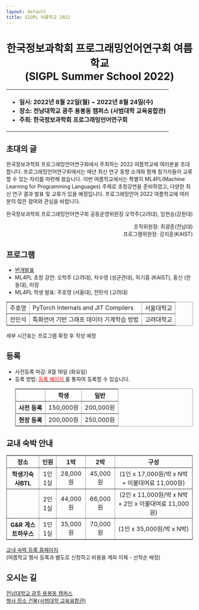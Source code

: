 ```yaml
---
layout: default
title: SIGPL 여름학교 2022
---
```


<h1>
<center>
한국정보과학회 프로그래밍언어연구회 여름학교
<br> (SIGPL Summer School 2022)
</center>
</h1>
<center><table><tbody><tr><th align="left">
<ul>
<li>
    일시: 2022년 8월 22일(월) ~ 2022년 8월 24일(수)
</li><li>
    장소: 전남대학교 광주 용봉동 캠퍼스 (사범대학 교육융합관)
</li><li>
    주최: 한국정보과학회 프로그래밍언어연구회
</li></ul>
</th></tr></tbody></table>
</center>

<h2>초대의 글</h2>

<p>
  한국정보과학회 프로그래밍언어연구회에서 주최하는 2022 여름학교에 여러분을 초대합니다.
  프로그래밍언어연구회에서는 매년 최신 연구 동향 소개와 함께 참가자들이 교류할 수 있는 자리를 마련해 왔습니다.
  이번 여름학교에서는 특별히 ML4PL(Machine Learning for Programming Languages) 주제로 초청강연을 준비하였고, 다양한 최신 연구 결과 발표 및 교류가 있을 예정입니다.
  프로그래밍언어 2022 여름학교에 여러분의 많은 참여와 관심을 바랍니다.
</p>

<p align="right">
한국정보과학회 프로그래밍언어연구회 공동운영위원장 오학주(고려대), 임현승(강원대)
</p>

<p align="right">
조직위원장: 최광훈(전남대)<br>
프로그램위원장: 강지훈(KAIST)
</p>

## 프로그램

- <a href="lightening.html">번개발표 </a>
- ML4PL 초청 강연: 오학주 (고려대), 차수영 (성균관대), 허기홍 (KAIST), 홍신 (한동대), 미정
- ML4PL 학생 발표: 주호영 (서울대), 전민석 (고려대)
<table border="1" bordercolor="#a0a0a0" cellspacing="0">
  <tr>
  <td bgcolor="white"> 주호영 </td>
  <td bgcolor="white"> PyTorch Internals and JIT Compilers </td>
  <td bgcolor="white"> 서울대학교 </td>
  </tr>
    <tr>
  		<td bgcolor="white"> 전민석 </td>
  		<td bgcolor="white"> 특화언어 기반 그래프 데이터 기계학습 방법 </td>
  		<td bgcolor="white"> 고려대학교 </td>
  	</tr>
  </table>

세부 시간표는 프로그램 확정 후 작성 예정

<!-- <ul>
  <table border="0" cellspacing="0">
  <tbody><tr><td bgcolor="#cccccc">
  <table border="0" cellspacing="1pt">
<tbody>

  <tr><th colspan="3" align="left"> 8월 22일 (월요일)  </th></tr>

<tr><td bgcolor="white"> 12:00-13:00 </td><td bgcolor="white">  등록 </td><td bgcolor="white">   </td></tr>
<tr><td bgcolor="white"> 13:00-14:00 </td><td bgcolor="white">  초청강연 #1 </td><td bgcolor="white">   </td></tr>
<tr><td bgcolor="white"> 14:00-14:15 </td><td bgcolor="white">  휴식 </td><td bgcolor="white">   </td></tr>
<tr><td bgcolor="white"> 14:15-15:15 </td><td bgcolor="white">  초청강연 #2 </td><td bgcolor="white">   </td></tr>
<tr><td bgcolor="white"> 15:15-15:30 </td><td bgcolor="white">  휴식 </td><td bgcolor="white">   </td></tr>
<tr><td bgcolor="white"> 15:30-16:18 </td><td bgcolor="white">  번개 발표 (8분 * 6개) </td><td bgcolor="white">   </td></tr>
<tr><td bgcolor="white"> 16:18-16:30 </td><td bgcolor="white">  휴식 </td><td bgcolor="white">   </td></tr>
<tr><td bgcolor="white"> 16:30-17:10 </td><td bgcolor="white">  번개 발표 (8분 * 5개) </td><td bgcolor="white">   </td></tr>
<tr><td bgcolor="white"> 17:10-17:20 </td><td bgcolor="white">  휴식 </td><td bgcolor="white">   </td></tr>
<tr><td bgcolor="white"> 17:20-18:00 </td><td bgcolor="white">  번개 발표 (8분 * 5개) </td><td bgcolor="white">   </td></tr>
<tr><td bgcolor="white"> 18:00-19:30 </td><td bgcolor="white">  저녁 </td><td bgcolor="white">   </td></tr>
<tr><td bgcolor="white"> 19:30-22:00 </td><td bgcolor="white">  포스터 발표 </td><td bgcolor="white">   </td></tr>

  <tr><th colspan="3" align="left"> 8월 23일 (화요일)  </th></tr>

<tr><td bgcolor="white"> 10:00-11:00 </td><td bgcolor="white"> 초청강연 #3 </td><td bgcolor="white">   </td></tr>
<tr><td bgcolor="white"> 11:00-11:15 </td><td bgcolor="white"> 휴식 </td><td bgcolor="white">   </td></tr>
<tr><td bgcolor="white"> 11:15-12:15 </td><td bgcolor="white"> 초청강연 #4 </td><td bgcolor="white">   </td></tr>
<tr><td bgcolor="white"> 12:15-13:15 </td><td bgcolor="white"> 점심 </td><td bgcolor="white">   </td></tr>
<tr><td bgcolor="white"> 13:15-14:15 </td><td bgcolor="white"> 학생 발표 (15분 * 4개) </td><td bgcolor="white">   </td></tr>
<tr><td bgcolor="white"> 14:15-14:30 </td><td bgcolor="white"> 휴식 </td><td bgcolor="white">   </td></tr>
<tr><td bgcolor="white"> 14:30-15:00 </td><td bgcolor="white"> PL 교과과정 주제발표 </td><td bgcolor="white">   </td></tr>
<tr><td bgcolor="white"> 15:00-18:00 </td><td bgcolor="white"> 외부 활동 </td><td bgcolor="white">   </td></tr>
<tr><td bgcolor="white"> 18:00-19:30 </td><td bgcolor="white"> 저녁 </td><td bgcolor="white">   </td></tr>

  <tr><th colspan="3" align="left"> 8월 24일 (수요일)  </th></tr>

<tr><td bgcolor="white"> 10:00-11:00 </td><td bgcolor="white"> 초청강연 #5 </td><td bgcolor="white">   </td></tr>
<tr><td bgcolor="white"> 11:00-11:15 </td><td bgcolor="white"> 휴식 </td><td bgcolor="white">   </td></tr>
<tr><td bgcolor="white"> 11:15-11:30 </td><td bgcolor="white"> PL 교과과정 사례발표 </td><td bgcolor="white">   </td></tr>
<tr><td bgcolor="white"> 11:30-12:00 </td><td bgcolor="white"> PL 교과과정 패널토의 </td><td bgcolor="white">   </td></tr>
<tr><td bgcolor="white"> 12:00-	</td><td bgcolor="white"> 폐회 </td><td bgcolor="white">   </td></tr>

</tbody>
  </table></td></tr></tbody></table>
</ul> -->

## 등록

<ul>
    <li> 사전등록 마감: 8월 16일 (화요일)
  </li><li> 등록 방법: <a href= "http://www.kiise.or.kr/conference/conf/111/" target="_blank"> <font color="red">등록 페이지</font> </a>를 통하여 등록할 수 있습니다.
<table border="1" bordercolor="#a0a0a0" cellspacing="0">
<tbody><tr><th>&nbsp;</th><th>학생</th><th>일반</th></tr>
<tr align="center"><th>사전 등록 </th><td>150,000원</td><td>200,000원</td></tr>
<tr align="center"><th>현장 등록 </th><td>200,000원</td><td>250,000원</td></tr>
</tbody></table>
</li></ul>

## 교내 숙박 안내

<table border="1" bordercolor="#a0a0a0" cellspacing="0">
<tbody><tr><th>장소</th><th>인원</th><th>1박</th><th>2박</th><th>구성</th></tr>
<tr align="center"><th> 학생기숙사BTL </th><td>1인 1실</td><td>28,000원</td><td>45,000원</td><td>(1인 x 17,000원/박 x N박 + 이불대여료 11,000원)		</td></tr>
<tr align="center"><th> &nbsp; </th><td>2인 1실</td><td>44,000원</td><td>66,000원</td><td>(2인 x 11,000원/박 x N박 + 2인 x 이불대여료 11,000원)</td></tr>
<tr align="center"><th> G&R 게스트하우스 </th><td>1인 1실</td><td>35,000원</td><td>70,000원</td><td>(1인 x 35,000원/박 x N박)</td></tr>
</tbody></table>

[교내 숙박 등록 홈페이지](https://forms.gle/fnH1rtMh36BzWdE36)
<br>
(여름학교 행사 등록과 별도로 신청하고 비용을 계좌 이체 - 선착순 배정)

## 오시는 길

[전남대학교 광주 용봉동 캠퍼스](https://www.jnu.ac.kr/MainIntro/CampusInfo/Way)
<br>
[행사 장소 건물(사범대학 교육융합관)](https://naver.me/Gnjm6UjQ)

